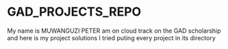 # GAD_PROJECTS_REPO
My name is MUWANGUZI PETER am on cloud track on the GAD scholarship and here is my project solutions 
I tried puting every project in its directory
